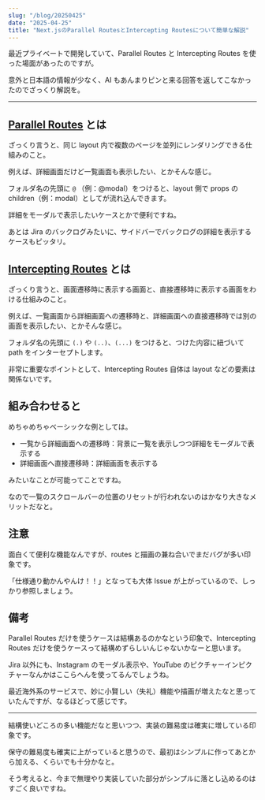 ```yaml
---
slug: "/blog/20250425"
date: "2025-04-25"
title: "Next.jsのParallel RoutesとIntercepting Routesについて簡単な解説"
---
```


最近プライベートで開発していて、Parallel Routes と Intercepting Routes を使った場面があったのですが。

意外と日本語の情報が少なく、AI もあんまりピンと来る回答を返してこなかったのでざっくり解説を。

---

## [Parallel Routes](https://nextjs.org/docs/app/building-your-application/routing/parallel-routes) とは

ざっくり言うと、同じ layout 内で複数のページを並列にレンダリングできる仕組みのこと。

例えば、詳細画面だけど一覧画面も表示したい、とかそんな感じ。

フォルダ名の先頭に `@` （例：@modal）をつけると、layout 側で props の children（例：modal）としてが流れ込んできます。

詳細をモーダルで表示したいケースとかで便利ですね。

あとは Jira のバックログみたいに、サイドバーでバックログの詳細を表示するケースもピッタリ。

## [Intercepting Routes](https://nextjs.org/docs/app/building-your-application/routing/intercepting-routes) とは

ざっくり言うと、画面遷移時に表示する画面と、直接遷移時に表示する画面をわける仕組みのこと。

例えば、一覧画面から詳細画面への遷移時と、詳細画面への直接遷移時では別の画面を表示したい、とかそんな感じ。

フォルダ名の先頭に `(.)` や `(..)`、`(...)` をつけると、つけた内容に紐づいて path をインターセプトします。

非常に重要なポイントとして、Intercepting Routes 自体は layout などの要素は関係ないです。

## 組み合わせると

めちゃめちゃベーシックな例としては。

- 一覧から詳細画面への遷移時：背景に一覧を表示しつつ詳細をモーダルで表示する
- 詳細画面へ直接遷移時：詳細画面を表示する

みたいなことが可能ってことですね。

なので一覧のスクロールバーの位置のリセットが行われないのはかなり大きなメリットだなと。

## 注意

面白くて便利な機能なんですが、routes と描画の兼ね合いでまだバグが多い印象です。

「仕様通り動かんやんけ！！」となっても大体 Issue が上がっているので、しっかり参照しましょう。

## 備考

Parallel Routes だけを使うケースは結構あるのかなという印象で、Intercepting Routes だけを使うケースって結構めずらしいんじゃないかなーと思います。

Jira 以外にも、Instagram のモーダル表示や、YouTube のピクチャーインピクチャーなんかはここらへんを使ってるんでしょうね。

最近海外系のサービスで、妙に小賢しい（失礼）機能や描画が増えたなと思っていたんですが、なるほどって感じです。

---

結構使いどころの多い機能だなと思いつつ、実装の難易度は確実に増している印象です。

保守の難易度も確実に上がっていると思うので、最初はシンプルに作ってあとから加える、くらいでも十分かなと。

そう考えると、今まで無理やり実装していた部分がシンプルに落とし込めるのはすごく良いですね。
